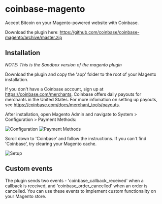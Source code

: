 coinbase-magento
================

Accept Bitcoin on your Magento-powered website with Coinbase. 

Download the plugin here: https://github.com/coinbase/coinbase-magento/archive/master.zip

Installation
-------
*NOTE: This is the Sandbox version of the magento plugin*

Download the plugin and copy the 'app' folder to the root of your Magento installation.

If you don't have a Coinbase account, sign up at https://coinbase.com/merchants. Coinbase offers daily payouts for merchants in the United States. For more infomation on setting up payouts, see https://coinbase.com/docs/merchant_tools/payouts.

After installation, open Magento Admin and navigate to System > Configuration > Payment Methods:

![Configuration](http://i.imgur.com/m0x0C5M.png)
![Payment Methods](http://i.imgur.com/Dr6FbFV.png)

Scroll down to 'Coinbase' and follow the instructions. If you can't find 'Coinbase', try clearing your Magento cache.

![Setup](http://i.imgur.com/VkFmy5a.png)

Custom events
-------

The plugin sends two events - 'coinbase_callback_received' when a callback is received, and 'coinbase_order_cancelled' when an order is cancelled. You can use these events to implement custom functionality on your Magento store.
